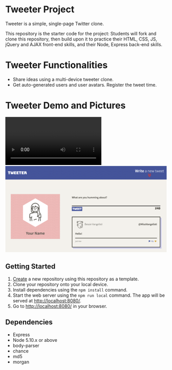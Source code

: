 # Tweeter Project

Tweeter is a simple, single-page Twitter clone.

This repository is the starter code for the project: Students will fork and clone this repository, then build upon it to practice their HTML, CSS, JS, jQuery and AJAX front-end skills, and their Node, Express back-end skills.

# Tweeter Functionalities

- Share ideas using a multi-device tweeter clone.
- Get auto-generated users and user avatars. Register the tweet time. 

# Tweeter Demo and Pictures

!["Tweeter demo-video"](https://user-images.githubusercontent.com/120437150/222945060-e3098576-1048-44c0-aaa5-5fdb810fe3ee.mp4)
!["Desktop version"](https://github.com/marcelaamf/tweeter/blob/master/docs/Tweeter-Desktop-Version.png?raw=true)



## Getting Started

1. [Create](https://docs.github.com/en/repositories/creating-and-managing-repositories/creating-a-repository-from-a-template) a new repository using this repository as a template.
2. Clone your repository onto your local device.
3. Install dependencies using the `npm install` command.
3. Start the web server using the `npm run local` command. The app will be served at <http://localhost:8080/>.
4. Go to <http://localhost:8080/> in your browser.

## Dependencies

- Express
- Node 5.10.x or above
- body-parser
- chance
- md5
- morgan
